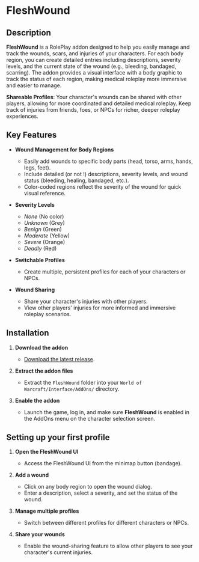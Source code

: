 # FleshWound

## Description

**FleshWound** is a RolePlay addon designed to help you easily manage and track the wounds, scars, and injuries of your characters. For each body region, you can create detailed entries including descriptions, severity levels, and the current state of the wound (e.g., bleeding, bandaged, scarring). The addon provides a visual interface with a body graphic to track the status of each region, making medical roleplay more immersive and easier to manage.

**Shareable Profiles**: Your character's wounds can be shared with other players, allowing for more coordinated and detailed medical roleplay. Keep track of injuries from friends, foes, or NPCs for richer, deeper roleplay experiences.

## Key Features

- **Wound Management for Body Regions**
    - Easily add wounds to specific body parts (head, torso, arms, hands, legs, feet).
    - Include detailed (or not !) descriptions, severity levels, and wound status (bleeding, healing, bandaged, etc.).
    - Color-coded regions reflect the severity of the wound for quick visual reference.
    
- **Severity Levels**
    - *None* (No color)
    - *Unknown* (Grey)
    - *Benign* (Green)
    - *Moderate* (Yellow)
    - *Severe* (Orange)
    - *Deadly* (Red)
    
- **Switchable Profiles**
    - Create multiple, persistent profiles for each of your characters or NPCs.
    
- **Wound Sharing**
    - Share your character's injuries with other players.
    - View other players' injuries for more informed and immersive roleplay scenarios.
    
## Installation

1. **Download the addon**
    - [Download the latest release](#).
    
2. **Extract the addon files**
    - Extract the `FleshWound` folder into your `World of Warcraft/Interface/AddOns/` directory.

3. **Enable the addon**
    - Launch the game, log in, and make sure **FleshWound** is enabled in the AddOns menu on the character selection screen.

## Setting up your first profile

1. **Open the FleshWound UI**
    - Access the FleshWound UI from the minimap button (bandage).

2. **Add a wound**
    - Click on any body region to open the wound dialog.
    - Enter a description, select a severity, and set the status of the wound.

3. **Manage multiple profiles**
    - Switch between different profiles for different characters or NPCs.
    
4. **Share your wounds**
    - Enable the wound-sharing feature to allow other players to see your character's current injuries.

